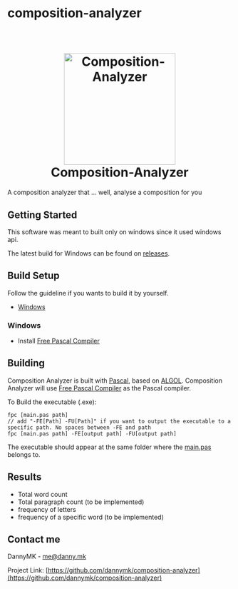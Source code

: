 <!-- <a name="readme-top"></a> -->

# composition-analyzer

<h1 align="center">
  <br>
  <a href="https://github.com/dannymk2006/composition-analyzer/"><img src="https://i.imgur.com/8MYz7fi.png" alt="Composition-Analyzer" width="250"></a>
  <br>
  <b>Composition-Analyzer</b>
  <br>
</h1>

A composition analyzer that ... well, analyse a composition for you

<!-- <p align="right">(<a href="#readme-top">back to top</a>)</p> -->

## Getting Started

This software was meant to built only on windows since it used windows api.

The latest build for Windows can be found on [releases](https://github.com/dannymk2006/composition-analyzer/releases/latest).

## Build Setup

Follow the guideline if you wants to build it by yourself.

* [Windows](#windows)

### Windows

* Install [Free Pascal Compiler](https://sourceforge.net/projects/freepascal/files/Win32/3.2.2/fpc-3.2.2.win32.and.win64.exe/download)

## Building
Composition Analyzer is built with [Pascal](https://en.wikipedia.org/wiki/Pascal_(programming_language)), based on [ALGOL](https://en.wikipedia.org/wiki/ALGOL). Composition Analyzer will use [Free Pascal Compiler](https://www.freepascal.org/) as the Pascal compiler.

To Build the executable (.exe):
```
fpc [main.pas path]
// add "-FE[Path] -FU[Path]" if you want to output the executable to a specific path. No spaces between -FE and path
fpc [main.pas path] -FE[output path] -FU[output path]
```

The executable should appear at the same folder where the [main.pas](https://github.com/dannymk2006/composition-analyzer/blob/main/main.pas?raw=1) belongs to.

## Results

- Total word count
- Total paragraph count (to be implemented)
- frequency of letters
- frequency of a specific word (to be implemented)

## Contact me
DannyMK - me@danny.mk

Project Link: [https://github.com/dannymk/composition-analyzer](https://github.com/dannymk/composition-analyzer)